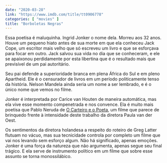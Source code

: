 ```yaml
---
date: "2020-03-28"
link: "https://www.imdb.com/title/tt0906778"
categories: [ "movies" ]
title: "Borboletas Negras"
---
```

Essa poetisa é maluquinha. Ingrid Jonker o nome dela. Morreu aos 32 anos. Houve um pequeno hiato antes de sua morte em que ela conheceu Jack Cope, um escritor mais velho que só escreveu um livro e que se esforçava para focar em outro. Jack salvou sua vida no dia que se conheceram, e ele se apaixonou perdidamente por esta libertina que é o resultado mais que previsível de um pai autoritário.

Seu pai defende a superioridade branca em plena África do Sul e em pleno Apartheid. Ele é o censurador de livros em um período politicamente tenso da história. Nelson Mandela ainda seria um nome a ser lembrado, e é o único nome que vemos no filme.

Jonker é interpretada por Carice van Houten de maneira automática, mas ela vive esse momento compenetrada e nos convence. Ela é muito mais poetisa que Pablo Neruda de [O Carteiro e o Poeta], um filme que parece de brinquedo frente à intensidade deste trabalho da diretora Paula van der Oest.

Os sentimentos da diretora holandesa a respeito do roteiro de Greg Latter flutuam no vácuo, mas sua tecnicidade controla por completo um filme que vai nos levando sem esforço algum. Não há significado, apenas emoções. Jonker é uma força da natureza que não argumenta, apenas segue seu final trágico. E ela serve de instrumento político em um filme que sobre esse assunto se torna monossilábico.

[O Carteiro e o Poeta]: /o-carteiro-e-o-poeta
